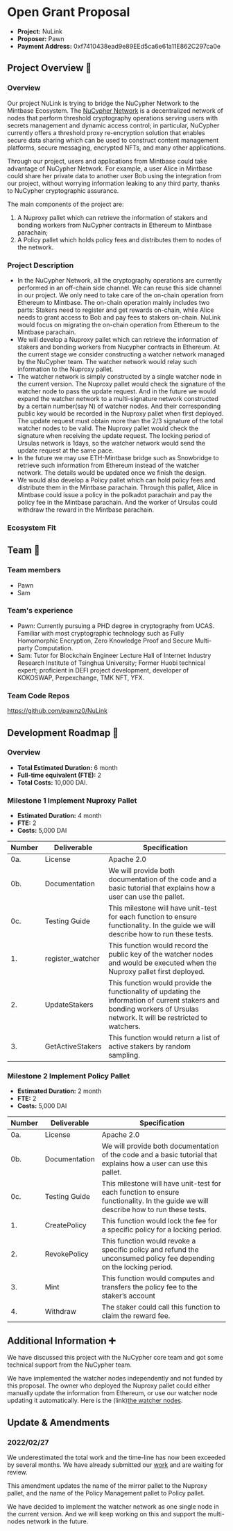 # Open Grant Proposal
* **Project:** NuLink
* **Proposer:**  Pawn
* **Payment Address:**  0xf7410438ead9e89EEd5ca6e61a11E862C297ca0e

## Project Overview :page_facing_up:
### Overview

Our project NuLink is trying to bridge the NuCypher Network to the Mintbase Ecosystem. The [NuCypher Network](https://docs.nucypher.com/en/latest/index.html) is a decentralized network of nodes that perform threshold cryptography operations serving users with secrets management and dynamic access control; in particular, NuCypher currently offers a threshold proxy re-encryption solution that enables secure data sharing which can be used to construct content management platforms, secure messaging, encrypted NFTs, and many other applications.

Through our project, users and applications from Mintbase could take advantage of NuCypher Network. For example, a user Alice in Mintbase could share her private data to another user Bob using the integration from our project, without worrying information leaking to any third party, thanks to NuCypher cryptographic assurance.

The main components of the project are:

1. A Nuproxy pallet which can retrieve the information of stakers and bonding workers from NuCypher contracts in Ethereum to Mintbase parachain;
2. A Policy pallet which holds policy fees and distributes them to nodes of the network.

### Project Description

+ In the NuCypher Network, all the cryptography operations are currently performed in an off-chain side channel. We can reuse this side channel in our project. We only need to take care of the on-chain operation from Ethereum to Mintbase. The on-chain operation mainly includes two parts: Stakers need to register and get rewards on-chain, while Alice needs to grant access to Bob and pay fees to stakers on-chain. NuLink would focus on migrating the on-chain operation from Ethereum to the Mintbase parachain.
+ We will develop a Nuproxy pallet which can retrieve the information of stakers and bonding workers from Nucypher contracts in Ethereum. At the current stage we consider constructing a watcher network managed by the NuCypher team. The watcher network would relay such information to the Nuproxy pallet. 
+ The watcher network  is simply constructed by a single watcher node in the current version. The Nuproxy pallet would check the signature of the watcher node to pass the update request. And in the future we would expand the watcher network to a multi-signature network constructed by a certain number(say N) of watcher nodes. And their corresponding public key would be recorded in the Nuproxy pallet when first deployed.  The update request must obtain more than the 2/3 signature of the total watcher nodes to be valid. The Nuproxy pallet would check the signature  when receiving the update request.  The locking period of Ursulas network is 1days, so the watcher network would send the update request at the same pace.
+  In the future we may use ETH-Mintbase bridge such as Snowbridge to retrieve such information from Ethereum instead of the watcher network. The details would be updated once we finish the design.
+ We would also develop a Policy pallet which can hold policy fees and distribute them in the Mintbase parachain. Through this pallet, Alice in Mintbase could issue a policy in the polkadot parachain and pay the policy fee in the Mintbase parachain. And the worker of Ursulas could withdraw the reward in the Mintbase parachain.  


### Ecosystem Fit
## Team :busts_in_silhouette:
### Team members
* Pawn
* Sam


### Team's experience
* Pawn: Currently pursuing a PHD degree in cryptography from UCAS. Familiar with most cryptographic technology such as Fully Homomorphic Encryption,  Zero Knowledge Proof and Secure Multi-party Computation. 
* Sam: Tutor for Blockchain Engineer Lecture Hall of Internet Industry Research Institute of Tsinghua University;  Former Huobi technical expert; proficient in DEFI project development, developer of  KOKOSWAP, Perpexchange, TMK NFT, YFX.


### Team Code Repos

https://github.com/pawnz0/NuLink


## Development Roadmap :nut_and_bolt:

### Overview
* **Total Estimated Duration:** 6 month
* **Full-time equivalent (FTE):** 2
* **Total Costs:** 10,000 DAI.


### Milestone 1 Implement Nuproxy Pallet
* **Estimated Duration:** 4 month
* **FTE:**  2
* **Costs:** 5,000 DAI

| Number | Deliverable                          | Specification                                                |
| ------ | ------------------------------------ | ------------------------------------------------------------ |
| 0a. | License | Apache 2.0 |
| 0b. | Documentation | We will provide both documentation of the code and a basic tutorial that explains how a user can use the pallet. |
| 0c. | Testing Guide | This milestone will have unit-test for each function to ensure functionality. In the guide we will describe how to run these tests. |
| 1.     | register_watcher   | This function would record the public key of the watcher nodes and would be executed when the Nuproxy pallet first deployed. |
| 2.     | UpdateStakers   | This function would provide the functionality of updating the information of current stakers and bonding workers of Ursulas network. It will be restricted to watchers. |
| 3.     | GetActiveStakers | This function would return a list of active stakers by random sampling. |

### Milestone 2 Implement Policy Pallet
* **Estimated Duration:** 2 month
* **FTE:**  2
* **Costs:** 5,000 DAI

| Number | Deliverable                          | Specification                                                |
| ------ | ------------------------------------ | ------------------------------------------------------------ |
| 0a. | License | Apache 2.0 |
| 0b. | Documentation | We will provide both documentation of the code and a basic tutorial that explains how a user can use this pallet. |
| 0c. | Testing Guide | This milestone will have unit-test for each function to ensure functionality. In the guide we will describe how to run these tests. |
| 1.     | CreatePolicy | This function would lock the fee for a specific policy for a locking period. |
| 2.     | RevokePolicy | This function would revoke a specific policy and refund the unconsumed policy fee depending on the locking period. |
| 3.     | Mint | This function would computes and transfers the policy fee to the staker’s account |
| 4.     | Withdraw | The staker could call this function to claim the reward fee. |



## Additional Information :heavy_plus_sign:

We have discussed this project  with the NuCypher core team and got some technical support from the NuCypher team. 

We have implemented the watcher nodes  independently and not funded by this proposal. The owner who deployed the Nuproxy pallet could either manually update the information from Ethereum,  or use our watcher node updating it automatically. Here is the (link)[the watcher nodes](https://github.com/NuLink-network/nulink-watcher).


## Update & Amendments

### 2022/02/27

We  underestimated the total work and the time-line has now been exceeded by several months. We have already  submitted our [work](https://github.com/w3f/Grant-Milestone-Delivery/pull/367) and are waiting for review.

This amendment updates the name of the mirror pallet to the Nuproxy pallet,  and the name of the Policy Management pallet to Policy pallet. 

We have decided to implement the watcher network as one single node in the current version. And we will keep working on this and support the multi-nodes network in the future.
